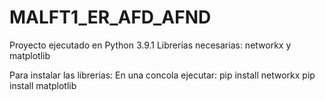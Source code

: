 # MALFT1_ER_AFD_AFND

Proyecto ejecutado en Python 3.9.1
Librerias necesarias: networkx y matplotlib

Para instalar las librerias:
En una concola ejecutar:
pip install networkx
pip install matplotlib